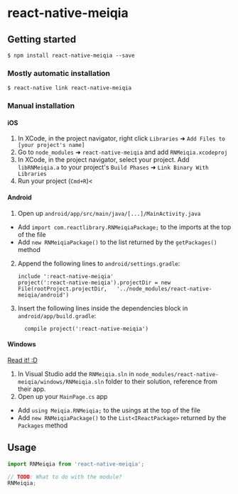 
# react-native-meiqia

## Getting started

`$ npm install react-native-meiqia --save`

### Mostly automatic installation

`$ react-native link react-native-meiqia`

### Manual installation


#### iOS

1. In XCode, in the project navigator, right click `Libraries` ➜ `Add Files to [your project's name]`
2. Go to `node_modules` ➜ `react-native-meiqia` and add `RNMeiqia.xcodeproj`
3. In XCode, in the project navigator, select your project. Add `libRNMeiqia.a` to your project's `Build Phases` ➜ `Link Binary With Libraries`
4. Run your project (`Cmd+R`)<

#### Android

1. Open up `android/app/src/main/java/[...]/MainActivity.java`
  - Add `import com.reactlibrary.RNMeiqiaPackage;` to the imports at the top of the file
  - Add `new RNMeiqiaPackage()` to the list returned by the `getPackages()` method
2. Append the following lines to `android/settings.gradle`:
  	```
  	include ':react-native-meiqia'
  	project(':react-native-meiqia').projectDir = new File(rootProject.projectDir, 	'../node_modules/react-native-meiqia/android')
  	```
3. Insert the following lines inside the dependencies block in `android/app/build.gradle`:
  	```
      compile project(':react-native-meiqia')
  	```

#### Windows
[Read it! :D](https://github.com/ReactWindows/react-native)

1. In Visual Studio add the `RNMeiqia.sln` in `node_modules/react-native-meiqia/windows/RNMeiqia.sln` folder to their solution, reference from their app.
2. Open up your `MainPage.cs` app
  - Add `using Meiqia.RNMeiqia;` to the usings at the top of the file
  - Add `new RNMeiqiaPackage()` to the `List<IReactPackage>` returned by the `Packages` method


## Usage
```javascript
import RNMeiqia from 'react-native-meiqia';

// TODO: What to do with the module?
RNMeiqia;
```
  